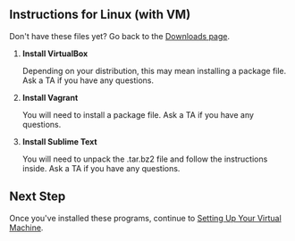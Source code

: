 ## Instructions for Linux (with VM)

<div class="alert alert-info">
Don't have these files yet? Go back to the <a href="/downloads">Downloads page</a>.
</div>

 1. **Install VirtualBox**

    Depending on your distribution, this may mean installing a package
    file. Ask a TA if you have any questions.

 2. **Install Vagrant**

    You will need to install a package file. Ask a TA if you have any
    questions.

 3. **Install Sublime Text**

    You will need to unpack the .tar.bz2 file and follow the
    instructions inside. Ask a TA if you have any questions.

## Next Step

Once you've installed these programs, continue to [Setting Up Your Virtual
Machine](/installfest/set_up_virtual_machine).
